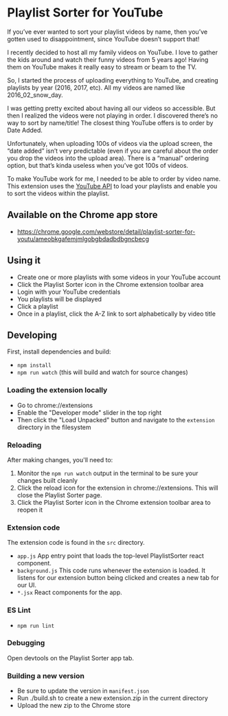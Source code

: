# Playlist Sorter for YouTube

If you’ve ever wanted to sort your playlist videos by name, then you’ve gotten used to disappointment, since YouTube doesn’t support that!

I recently decided to host all my family videos on YouTube. I love to gather the kids around and watch their funny videos from 5 years ago! Having them on YouTube makes it really easy to stream or beam to the TV.

So, I started the process of uploading everything to YouTube, and creating playlists by year (2016, 2017, etc). All my videos are named like 2016_02_snow_day.

I was getting pretty excited about having all our videos so accessible. But then I realized the videos were not playing in order. I discovered there’s no way to sort by name/title! The closest thing YouTube offers is to order by Date Added.

Unfortunately, when uploading 100s of videos via the upload screen, the “date added” isn’t very predictable (even if you are careful about the order you drop the videos into the upload area). There is a “manual” ordering option, but that’s kinda useless when you’ve got 100s of videos.

To make YouTube work for me, I needed to be able to order by video name. This extension uses the [YouTube API](https://developers.google.com/youtube/v3/) to load your playlists and enable you to sort the videos within the playlist.

## Available on the Chrome app store

- https://chrome.google.com/webstore/detail/playlist-sorter-for-youtu/ameobkgafemjmlgobgbdadbdbgncbecg

## Using it

- Create one or more playlists with some videos in your YouTube account
- Click the Playlist Sorter icon in the Chrome extension toolbar area
- Login with your YouTube credentials
- You playlists will be displayed
- Click a playlist
- Once in a playlist, click the A-Z link to sort alphabetically by video title

## Developing

First, install dependencies and build:
- `npm install`
- `npm run watch` (this will build and watch for source changes)

### Loading the extension locally

- Go to chrome://extensions
- Enable the "Developer mode" slider in the top right
- Then click the "Load Unpacked" button and navigate to the `extension` directory in the filesystem

### Reloading

After making changes, you'll need to:

1. Monitor the `npm run watch` output in the terminal to be sure your changes built cleanly
2. Click the reload icon for the extension in chrome://extensions. This will close the Playlist Sorter page.
3. Click the Playlist Sorter icon in the Chrome extension toolbar area to reopen it

### Extension code

The extension code is found in the `src` directory.

- `app.js` App entry point that loads the top-level PlaylistSorter react component.
- `background.js` This code runs whenever the extension is loaded. It listens for our extension button being clicked and creates a new tab for our UI.
- `*.jsx` React components for the app.

### ES Lint
- `npm run lint`

### Debugging

Open devtools on the Playlist Sorter app tab.

### Building a new version

- Be sure to update the version in `manifest.json`
- Run ./build.sh to create a new extension.zip in the current directory
- Upload the new zip to the Chrome store
